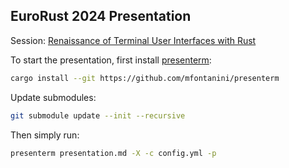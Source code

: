 ## EuroRust 2024 Presentation

Session: [Renaissance of Terminal User Interfaces with Rust](https://eurorust.eu/talks/renaissance-of-terminal-user-interfaces-with-rust)

To start the presentation, first install [presenterm](https://github.com/mfontanini/presenterm):

```bash
cargo install --git https://github.com/mfontanini/presenterm
```

Update submodules:

```bash
git submodule update --init --recursive
```

Then simply run:

```bash
presenterm presentation.md -X -c config.yml -p
```
